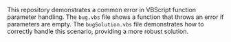 This repository demonstrates a common error in VBScript function parameter handling. The `bug.vbs` file shows a function that throws an error if parameters are empty.  The `bugSolution.vbs` file demonstrates how to correctly handle this scenario, providing a more robust solution.